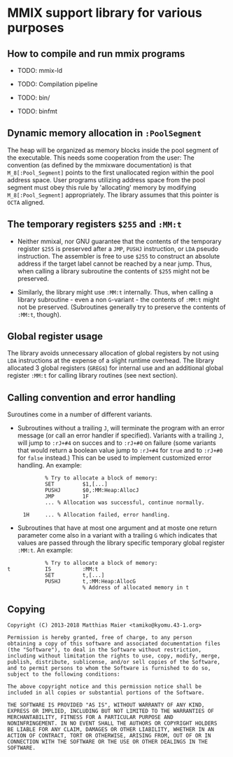  MMIX support library for various purposes
===========================================


How to compile and run mmix programs
------------------------------------

* TODO: mmix-ld
* TODO: Compilation pipeline

* TODO: bin/

* TODO: binfmt


Dynamic memory allocation in `:PoolSegment`
-------------------------------------------

The heap will be organized as memory blocks inside the pool segment of the
executable. This needs some cooperation from the user: The convention (as
defined by the mmixware documentation) is that `M_8[:Pool_Segment]` points
to the first unallocated region within the pool address space. User
programs utilizing address space from the pool segment must obey this rule
by 'allocating' memory by modifying `M_8[:Pool_Segment]` appropriately. The
library assumes that this pointer is `OCTA` aligned.


The temporary registers `$255` and `:MM:t`
------------------------------------------

* Neither mmixal, nor GNU guarantee that the contents of the temporary
  register `$255` is preserved after a `JMP`, `PUSHJ` instruction, or `LDA`
  pseudo instruction. The assembler is free to use `$255` to construct an
  absolute address if the target label cannot be reached by a near jump.
  Thus, when calling a library subroutine the contents of `$255` might not be
  preserved.

* Similarly, the library might use `:MM:t` internally.
  Thus, when calling a library subroutine - even a non `G`-variant - the
  contents of `:MM:t` might not be preserved. (Subroutines generally try to
  preserve the contents of `:MM:t`, though).


Global register usage
---------------------

The library avoids unnecessary allocation of global registers by not using
`LDA` instructions at the expense of a slight runtime overhead. The library
allocated 3 global registers (`GREG`s) for internal use and an additional
global register `:MM:t` for calling library routines (see next section).


Calling convention and error handling
-------------------------------------

Suroutines come in a number of different variants.

* Subroutines without a trailing `J`, will terminate the program with an
  error message (or call an error handler if specified). Variants with a
  trailing `J`, will jump to `:rJ+#4` on succes and to `:rJ+#0` on failure
  (some variants that would return a boolean value jump to `:rJ+#4` for
  `true` and to `:rJ+#0` for `false` instead.) This can be used to
  implement customized error handling. An example:
```
            % Try to allocate a block of memory:
            SET         $1,[...]
            PUSHJ       $0,:MM:Heap:AllocJ
            JMP         1F
            ... % Allocation was successful, continue normally.

     1H     ... % Allocation failed, error handling.
```

* Subroutines that have at most one argument and at moste one return
  parameter come also in a variant with a trailing `G` which indicates that
  values are passed through the library specific temporary global register
  `:MM:t`. An example:
```
            % Try to allocate a block of memory:
t           IS          :MM:t
            SET         t,[...]
            PUSHJ       t,:MM:Heap:AllocG
                        % Address of allocated memory in t
```


Copying
-------
```
Copyright (C) 2013-2018 Matthias Maier <tamiko@kyomu.43-1.org>

Permission is hereby granted, free of charge, to any person
obtaining a copy of this software and associated documentation files
(the "Software"), to deal in the Software without restriction,
including without limitation the rights to use, copy, modify, merge,
publish, distribute, sublicense, and/or sell copies of the Software,
and to permit persons to whom the Software is furnished to do so,
subject to the following conditions:

The above copyright notice and this permission notice shall be
included in all copies or substantial portions of the Software.

THE SOFTWARE IS PROVIDED "AS IS", WITHOUT WARRANTY OF ANY KIND,
EXPRESS OR IMPLIED, INCLUDING BUT NOT LIMITED TO THE WARRANTIES OF
MERCHANTABILITY, FITNESS FOR A PARTICULAR PURPOSE AND
NONINFRINGEMENT. IN NO EVENT SHALL THE AUTHORS OR COPYRIGHT HOLDERS
BE LIABLE FOR ANY CLAIM, DAMAGES OR OTHER LIABILITY, WHETHER IN AN
ACTION OF CONTRACT, TORT OR OTHERWISE, ARISING FROM, OUT OF OR IN
CONNECTION WITH THE SOFTWARE OR THE USE OR OTHER DEALINGS IN THE
SOFTWARE.
```
